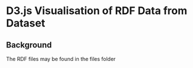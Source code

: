 # D3.js Visualisation of RDF Data from Dataset

## Background

The RDF files may be found in the files folder
